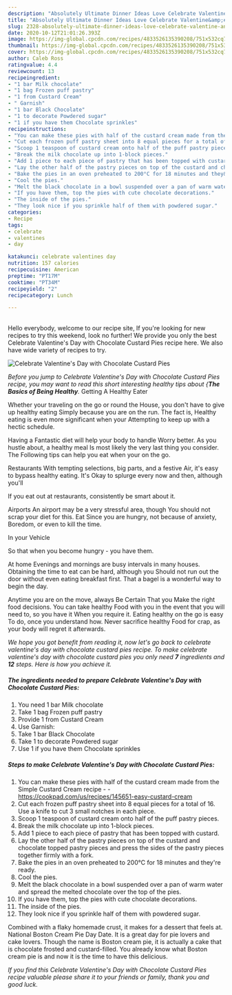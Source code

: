 ```yaml
---
description: "Absolutely Ultimate Dinner Ideas Love Celebrate Valentine&amp;#39;s Day with Chocolate Custard Pies"
title: "Absolutely Ultimate Dinner Ideas Love Celebrate Valentine&amp;#39;s Day with Chocolate Custard Pies"
slug: 2328-absolutely-ultimate-dinner-ideas-love-celebrate-valentine-and-39-s-day-with-chocolate-custard-pies
date: 2020-10-12T21:01:26.393Z
image: https://img-global.cpcdn.com/recipes/4833526135390208/751x532cq70/celebrate-valentines-day-with-chocolate-custard-pies-recipe-main-photo.jpg
thumbnail: https://img-global.cpcdn.com/recipes/4833526135390208/751x532cq70/celebrate-valentines-day-with-chocolate-custard-pies-recipe-main-photo.jpg
cover: https://img-global.cpcdn.com/recipes/4833526135390208/751x532cq70/celebrate-valentines-day-with-chocolate-custard-pies-recipe-main-photo.jpg
author: Caleb Ross
ratingvalue: 4.4
reviewcount: 13
recipeingredient:
- "1 bar Milk chocolate"
- "1 bag Frozen puff pastry"
- "1 from Custard Cream"
- " Garnish"
- "1 bar Black Chocolate"
- "1 to decorate Powdered sugar"
- "1 if you have them Chocolate sprinkles"
recipeinstructions:
- "You can make these pies with half of the custard cream made from the Simple Custard Cream recipe  https://cookpad.com/us/recipes/145651-easy-custard-cream"
- "Cut each frozen puff pastry sheet into 8 equal pieces for a total of 16. Use a knife to cut 3 small notches in each piece."
- "Scoop 1 teaspoon of custard cream onto half of the puff pastry pieces."
- "Break the milk chocolate up into 1-block pieces."
- "Add 1 piece to each piece of pastry that has been topped with custard."
- "Lay the other half of the pastry pieces on top of the custard and chocolate topped pastry pieces and press the sides of the pastry pieces together firmly with a fork."
- "Bake the pies in an oven preheated to 200°C for 18 minutes and they&#39;re ready."
- "Cool the pies."
- "Melt the black chocolate in a bowl suspended over a pan of warm water and spread the melted chocolate over the top of the pies."
- "If you have them, top the pies with cute chocolate decorations."
- "The inside of the pies."
- "They look nice if you sprinkle half of them with powdered sugar."
categories:
- Recipe
tags:
- celebrate
- valentines
- day

katakunci: celebrate valentines day 
nutrition: 157 calories
recipecuisine: American
preptime: "PT17M"
cooktime: "PT34M"
recipeyield: "2"
recipecategory: Lunch

---
```

<br>
Hello everybody, welcome to our recipe site, If you're looking for new recipes to try this weekend, look no further! We provide you only the best Celebrate Valentine&#39;s Day with Chocolate Custard Pies recipe here. We also have wide variety of recipes to try.
<br>


![Celebrate Valentine&#39;s Day with Chocolate Custard Pies](https://img-global.cpcdn.com/recipes/4833526135390208/751x532cq70/celebrate-valentines-day-with-chocolate-custard-pies-recipe-main-photo.jpg)

<i>Before you jump to Celebrate Valentine&#39;s Day with Chocolate Custard Pies recipe, you may want to read this short interesting healthy tips about {<strong>The Basics of Being Healthy</strong>.</i>
Getting A Healthy Eater

Whether your traveling on the go or round the
House, you don't have to give up healthy eating
Simply because you are on the run. The fact is,
Healthy eating is even more significant when your
Attempting to keep up with a hectic schedule.

Having a Fantastic diet will help your body to handle
Worry better. As you hustle about, a healthy meal
Is most likely the very last thing you consider. The
Following tips can help you eat when your on the go.

Restaurants
With tempting selections, big parts, and a festive
Air, it's easy to bypass healthy eating. It's
Okay to splurge every now and then, although you'll

If you eat out at restaurants, consistently be smart
about it.

Airports
An airport may be a very stressful area, though 
You should not scrap your diet for this. Eat
Since you are hungry, not because of anxiety,
Boredom, or even to kill the time.

In your Vehicle 

So that when you become hungry - you have them.

At home
Evenings and mornings are busy intervals in many houses.
Obtaining the time to eat can be hard, although you
Should not run out the door without even eating breakfast
first. 
That a bagel is a wonderful way to begin the day.

Anytime you are on the move, always Be Certain That you
Make the right food decisions. You can take healthy
Food with you in the event that you will need to, so you have it
When you require it. Eating healthy on the go is easy
To do, once you understand how. Never sacrifice healthy
Food for crap, as your body will regret it afterwards.


<i>We hope you got benefit from reading it, now let's go back to celebrate valentine&#39;s day with chocolate custard pies recipe. To make celebrate valentine&#39;s day with chocolate custard pies you only need <strong>7</strong> ingredients and <strong>12</strong> steps. Here is how you achieve it.
</i>

##### The ingredients needed to prepare Celebrate Valentine&#39;s Day with Chocolate Custard Pies:

1. You need 1 bar Milk chocolate
1. Take 1 bag Frozen puff pastry
1. Provide 1 from Custard Cream
1. Use  Garnish:
1. Take 1 bar Black Chocolate
1. Take 1 to decorate Powdered sugar
1. Use 1 if you have them Chocolate sprinkles


##### Steps to make Celebrate Valentine&#39;s Day with Chocolate Custard Pies:

1. You can make these pies with half of the custard cream made from the Simple Custard Cream recipe -  - https://cookpad.com/us/recipes/145651-easy-custard-cream
1. Cut each frozen puff pastry sheet into 8 equal pieces for a total of 16. Use a knife to cut 3 small notches in each piece.
1. Scoop 1 teaspoon of custard cream onto half of the puff pastry pieces.
1. Break the milk chocolate up into 1-block pieces.
1. Add 1 piece to each piece of pastry that has been topped with custard.
1. Lay the other half of the pastry pieces on top of the custard and chocolate topped pastry pieces and press the sides of the pastry pieces together firmly with a fork.
1. Bake the pies in an oven preheated to 200°C for 18 minutes and they&#39;re ready.
1. Cool the pies.
1. Melt the black chocolate in a bowl suspended over a pan of warm water and spread the melted chocolate over the top of the pies.
1. If you have them, top the pies with cute chocolate decorations.
1. The inside of the pies.
1. They look nice if you sprinkle half of them with powdered sugar.


Combined with a flaky homemade crust, it makes for a dessert that feels at. National Boston Cream Pie Day Date. It is a great day for pie lovers and cake lovers. Though the name is Boston cream pie, it is actually a cake that is chocolate frosted and custard-filled. You already know what Boston cream pie is and now it is the time to have this delicious. 

<i>If you find this Celebrate Valentine&#39;s Day with Chocolate Custard Pies recipe valuable please share it to your friends or family, thank you and good luck.</i>
